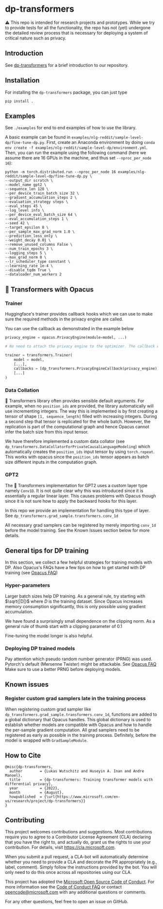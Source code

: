 # dp-transformers

:warning: This repo is intended for research projects and prototypes.
While we try to provide tests for all the functionality, the repo has not (yet) undergone the detailed review process that is necessary for deploying a system of critical nature such as privacy.

## Introduction 

See [dp-transformers](https://www.microsoft.com/en-us/research/project/dp-transformers) for a brief introduction to our repository.

## Installation

For installing the `dp-transformers` package, you can just type

```
pip install .
```

## Examples

See `./examples` for end to end examples of how to use the library.

A basic example can be found in `examples/nlg-reddit/sample-level-dp/fine-tune-dp.py`.
First, create an Anaconda environment by doing `conda env create -f examples/nlg-reddit/sample-level-dp/environment.yml`.
Then, you can run the example using the following command (here we assume there are 16 GPUs in the machine, and thus set `--nproc_per_node 16`):

```
python -m torch.distributed.run --nproc_per_node 16 examples/nlg-reddit/sample-level-dp/fine-tune-dp.py \
--output_dir scratch \
--model_name gpt2 \
--sequence_len 128 \
--per_device_train_batch_size 32 \
--gradient_accumulation_steps 2 \
--evaluation_strategy steps \
--eval_steps 45 \
--log_level info \
--per_device_eval_batch_size 64 \
--eval_accumulation_steps 1 \
--seed 42 \
--target_epsilon 8 \
--per_sample_max_grad_norm 1.0 \
--prediction_loss_only \
--weight_decay 0.01 \
--remove_unused_columns False \
--num_train_epochs 3 \
--logging_steps 5 \
--max_grad_norm 0 \
--lr_scheduler_type constant \
--learning_rate 1e-4 \
--disable_tqdm True \
--dataloader_num_workers 2
```

## 🤗 Transformers with Opacus

### Trainer

Huggingface's trainer provides callback hooks which we can use to make sure the required methods in the privacy engine are called.

You can use the callback as demonstrated in the example below

``` python
privacy_engine = opacus.PrivacyEngine(module=model, ...)

# No need to attach the privacy engine to the optimizer. The callback will automatically attach the optimizer.

trainer = transformers.Trainer(
    model = model,
    [...],
    callbacks = [dp_transformers.PrivacyEngineCallback(privacy_engine)]  # <-- Add this line to make sure the privacy engine is used in the trainer
    [...]
)
```

### Data Collation

🤗 Transformers library often provides sensible default arguments.
For example, when no `position_ids` are provided, the library automatically will use incrementing integers.
The way this is implemented is by first creating a tensor of shape `[1, sequence_length]` filled with increasing integers.
During a second step that tensor is replicated for the whole batch.
However, the replication is part of the computational graph and hence Opacus cannot infer the batch size from this input tensor.

We have therefore implemented a custom data collator (see `dp_transformers.DataCollatorForPrivateCausalLanguageModeling`) which automatically creates the `position_ids` input tensor by using `torch.repeat`.
This works with opacus since the `position_ids` tensor appears as batch size different inputs in the computation graph.

### GPT2

The 🤗 Transformers implementation for GPT2 uses a custom layer type namely `Conv1D`.
It is not quite clear why this was introduced since it is essentially a regular linear layer.
This causes problems with Opacus though since it is not sure how to apply the backward hooks for this layer.

In this repo we provide an implementation for handling this type of layer.
See `dp_transformers.grad_sample.transformers.conv_1d`

All necessary grad samplers can be registered by merely importing `conv_1d` before the model training.
See the Known Issues section below for more details.

## General tips for DP training

In this section, we collect a few helpful strategies for training models with DP.
Also Opacus's FAQs have a few tips on how to get started with DP training (see [Opacus FAQ](https://opacus.ai/docs/faq))

### Hyper-parameters

Larger batch sizes help DP training.
As a general rule, try starting with $\sqrt{|D|}$ where $D$ is the training dataset.
Since Opacus increases memory consumption significantly, this is only possible using gradient accumulation.

We have found a surprisingly small dependence on the clipping norm.
As a general rule of thumb start with a clipping parameter of 0.1

Fine-tuning the model longer is also helpful.


### Deploying DP trained models

Pay attention which pseudo random number generator (PRNG) was used.
Pytorch's default (Mersenne Twister) might be attackable.
See [Opacus FAQ](https://opacus.ai/docs/faq#what-is-the-secure_rng-argument-in-privacyengine)
Make sure to use a better PRNG before deploying models.

## Known issues

### Register custom grad samplers late in the training process

When registering custom grad sampler like `dp_transformers.grad_sample.transformers.conv_1d`, functions are added to a global dictionary that Opacus handles.
This global dictionary is used to establish whether models are compatible with Opacus and how to handle the per-sample gradient computation.
All grad samplers need to be registered as early as possible in the training process.
Definitely, before the model is wrapped with `GradSampleModule`.

## How to Cite

```
@misc{dp-transformers,
  author        = {Lukas Wutschitz and Huseyin A. Inan and Andre Manoel},
  title         = {dp-transformers: Training transformer models with differential privacy},
  year          = {2022},
  month         = {August},
  howpublished  = {\url{https://www.microsoft.com/en-us/research/project/dp-transformers}}
}
```

## Contributing

This project welcomes contributions and suggestions. Most contributions require you to
agree to a Contributor License Agreement (CLA) declaring that you have the right to,
and actually do, grant us the rights to use your contribution. For details, visit
https://cla.microsoft.com.

When you submit a pull request, a CLA-bot will automatically determine whether you need
to provide a CLA and decorate the PR appropriately (e.g., label, comment). Simply follow the
instructions provided by the bot. You will only need to do this once across all repositories using our CLA.

This project has adopted the [Microsoft Open Source Code of Conduct](https://opensource.microsoft.com/codeofconduct/).
For more information see the [Code of Conduct FAQ](https://opensource.microsoft.com/codeofconduct/faq/)
or contact [opencode@microsoft.com](mailto:opencode@microsoft.com) with any additional questions or comments.

For any other questions, feel free to open an issue on GitHub.
